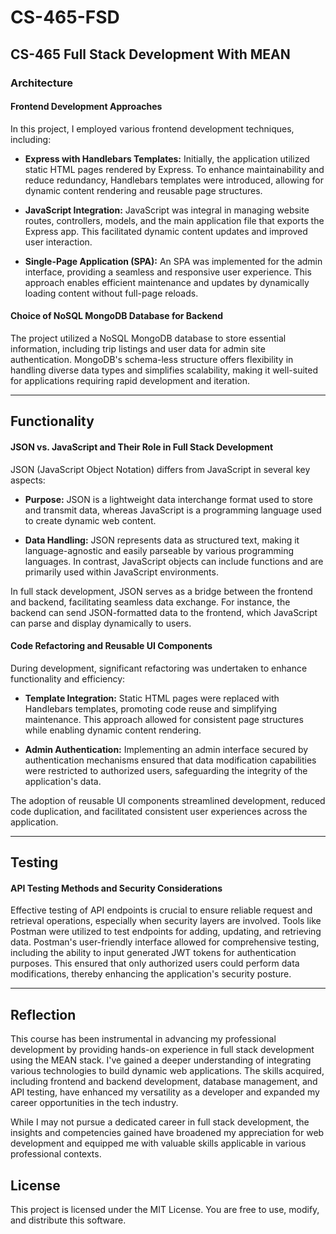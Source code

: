 # CS-465-FSD

## CS-465 Full Stack Development With MEAN

### Architecture

#### Frontend Development Approaches

In this project, I employed various frontend development techniques, including:

- **Express with Handlebars Templates:** Initially, the application utilized static HTML pages rendered by Express. To enhance maintainability and reduce redundancy, Handlebars templates were introduced, allowing for dynamic content rendering and reusable page structures.

- **JavaScript Integration:** JavaScript was integral in managing website routes, controllers, models, and the main application file that exports the Express app. This facilitated dynamic content updates and improved user interaction.

- **Single-Page Application (SPA):** An SPA was implemented for the admin interface, providing a seamless and responsive user experience. This approach enables efficient maintenance and updates by dynamically loading content without full-page reloads.

#### Choice of NoSQL MongoDB Database for Backend

The project utilized a NoSQL MongoDB database to store essential information, including trip listings and user data for admin site authentication. MongoDB's schema-less structure offers flexibility in handling diverse data types and simplifies scalability, making it well-suited for applications requiring rapid development and iteration.

---

## Functionality

#### JSON vs. JavaScript and Their Role in Full Stack Development

JSON (JavaScript Object Notation) differs from JavaScript in several key aspects:

- **Purpose:** JSON is a lightweight data interchange format used to store and transmit data, whereas JavaScript is a programming language used to create dynamic web content.

- **Data Handling:** JSON represents data as structured text, making it language-agnostic and easily parseable by various programming languages. In contrast, JavaScript objects can include functions and are primarily used within JavaScript environments.

In full stack development, JSON serves as a bridge between the frontend and backend, facilitating seamless data exchange. For instance, the backend can send JSON-formatted data to the frontend, which JavaScript can parse and display dynamically to users.

#### Code Refactoring and Reusable UI Components

During development, significant refactoring was undertaken to enhance functionality and efficiency:

- **Template Integration:** Static HTML pages were replaced with Handlebars templates, promoting code reuse and simplifying maintenance. This approach allowed for consistent page structures while enabling dynamic content rendering.

- **Admin Authentication:** Implementing an admin interface secured by authentication mechanisms ensured that data modification capabilities were restricted to authorized users, safeguarding the integrity of the application's data.

The adoption of reusable UI components streamlined development, reduced code duplication, and facilitated consistent user experiences across the application.

---

## Testing

#### API Testing Methods and Security Considerations

Effective testing of API endpoints is crucial to ensure reliable request and retrieval operations, especially when security layers are involved. Tools like Postman were utilized to test endpoints for adding, updating, and retrieving data. Postman's user-friendly interface allowed for comprehensive testing, including the ability to input generated JWT tokens for authentication purposes. This ensured that only authorized users could perform data modifications, thereby enhancing the application's security posture.

---

## Reflection

This course has been instrumental in advancing my professional development by providing hands-on experience in full stack development using the MEAN stack. I've gained a deeper understanding of integrating various technologies to build dynamic web applications. The skills acquired, including frontend and backend development, database management, and API testing, have enhanced my versatility as a developer and expanded my career opportunities in the tech industry.

While I may not pursue a dedicated career in full stack development, the insights and competencies gained have broadened my appreciation for web development and equipped me with valuable skills applicable in various professional contexts.

## License
This project is licensed under the MIT License. You are free to use, modify, and distribute this software.
